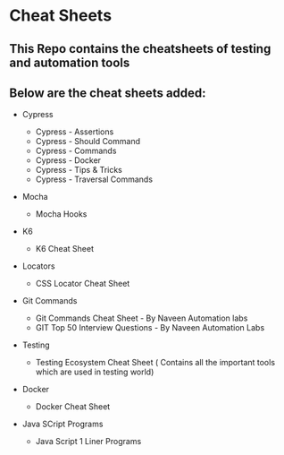 #  Cheat Sheets 

## This Repo contains the cheatsheets of testing and automation tools 


## Below are the cheat sheets added:

* Cypress

  * Cypress - Assertions
  * Cypress - Should Command
  * Cypress - Commands
  * Cypress - Docker
  * Cypress - Tips & Tricks
  * Cypress - Traversal Commands

 * Mocha
   * Mocha Hooks
  
 * K6
   * K6 Cheat Sheet
  
* Locators
  * CSS Locator Cheat Sheet

* Git Commands
  * Git Commands Cheat Sheet - By Naveen Automation labs
  * GIT Top 50 Interview Questions - By Naveen Automation Labs
 
* Testing
  * Testing Ecosystem Cheat Sheet ( Contains all the important tools which are used in testing world)
 
* Docker
  * Docker Cheat Sheet
 
* Java SCript Programs
  * Java Script 1 Liner Programs
